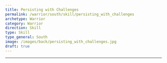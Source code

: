 ```yaml
---
title: Persisting with Challenges
permalink: /warrior/south/skill/persisting_with_challenges
archetype: Warrior
category: Warrior
direction: Skill
type: Skill
type_general: South
image: /images/back/persisting_with_challenges.jpg
draft: true
---
```


---
